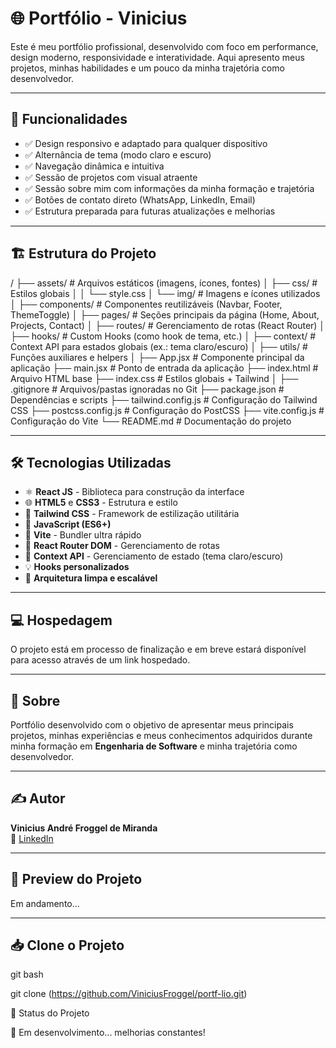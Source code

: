 # 🌐 Portfólio - Vinicius 

Este é meu portfólio profissional, desenvolvido com foco em performance, design moderno, responsividade e interatividade. Aqui apresento meus projetos, minhas habilidades e um pouco da minha trajetória como desenvolvedor.

---

## 🚀 Funcionalidades

- ✅ Design responsivo e adaptado para qualquer dispositivo
- ✅ Alternância de tema (modo claro e escuro)
- ✅ Navegação dinâmica e intuitiva
- ✅ Sessão de projetos com visual atraente
- ✅ Sessão sobre mim com informações da minha formação e trajetória
- ✅ Botões de contato direto (WhatsApp, LinkedIn, Email)
- ✅ Estrutura preparada para futuras atualizações e melhorias

---

## 🏗️ Estrutura do Projeto

/
├── assets/               # Arquivos estáticos (imagens, ícones, fontes)
│   ├── css/              # Estilos globais
│   │   └── style.css
│   └── img/              # Imagens e ícones utilizados
│
├── components/           # Componentes reutilizáveis (Navbar, Footer, ThemeToggle)
│
├── pages/                # Seções principais da página (Home, About, Projects, Contact)
│
├── routes/               # Gerenciamento de rotas (React Router)
│
├── hooks/                # Custom Hooks (como hook de tema, etc.)
│
├── context/              # Context API para estados globais (ex.: tema claro/escuro)
│
├── utils/                # Funções auxiliares e helpers
│
├── App.jsx               # Componente principal da aplicação
├── main.jsx              # Ponto de entrada da aplicação
├── index.html            # Arquivo HTML base
├── index.css             # Estilos globais + Tailwind
│
├── .gitignore            # Arquivos/pastas ignoradas no Git
├── package.json          # Dependências e scripts
├── tailwind.config.js    # Configuração do Tailwind CSS
├── postcss.config.js     # Configuração do PostCSS
├── vite.config.js        # Configuração do Vite
└── README.md             # Documentação do projeto


---

## 🛠️ Tecnologias Utilizadas

- ⚛️ **React JS** - Biblioteca para construção da interface
- 🌐 **HTML5** e **CSS3** - Estrutura e estilo
- 🎨 **Tailwind CSS** - Framework de estilização utilitária
- 🎯 **JavaScript (ES6+)**
- 🚀 **Vite** - Bundler ultra rápido
- 🔗 **React Router DOM** - Gerenciamento de rotas
- 🌙 **Context API** - Gerenciamento de estado (tema claro/escuro)
- 💡 **Hooks personalizados**
- 📁 **Arquitetura limpa e escalável**

---

## 💻 Hospedagem

O projeto está em processo de finalização e em breve estará disponível para acesso através de um link hospedado.

---

## 📄 Sobre

Portfólio desenvolvido com o objetivo de apresentar meus principais projetos, minhas experiências e meus conhecimentos adquiridos durante minha formação em **Engenharia de Software** e minha trajetória como desenvolvedor.

---

## ✍️ Autor

**Vinicius André Froggel de Miranda**  
🔗 [LinkedIn](https://www.linkedin.com/in/viniciusfroggel/)  

---

## 📸 Preview do Projeto

Em andamento...

---

## 📥 Clone o Projeto

git bash

git clone (https://github.com/ViniciusFroggel/portf-lio.git)

📌 Status do Projeto

🚧 Em desenvolvimento... melhorias constantes!

